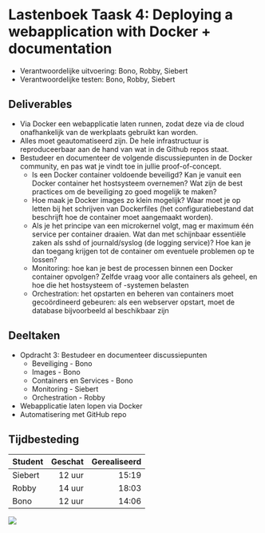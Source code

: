 # Lastenboek Taask 4: Deploying a webapplication with Docker + documentation

* Verantwoordelijke uitvoering: Bono, Robby, Siebert
* Verantwoordelijke testen: Bono, Robby, Siebert

## Deliverables

- Via Docker een webapplicatie laten runnen, zodat deze via de cloud onafhankelijk van de werkplaats gebruikt kan worden.
- Alles moet geautomatiseerd zijn. De hele infrastructuur is reproduceerbaar aan de hand van wat in de Github repos staat.
- Bestudeer en documenteer de volgende discussiepunten in de Docker community, en pas wat je vindt toe in jullie proof-of-concept.
	- Is een Docker container voldoende beveiligd? Kan je vanuit een Docker container het hostsysteem overnemen? Wat zijn de best practices om de beveiliging zo goed mogelijk te maken?
	- Hoe maak je Docker images zo klein mogelijk? Waar moet je op letten bij het schrijven van Dockerfiles (het configuratiebestand dat beschrijft hoe de container moet aangemaakt worden).
	- Als je het principe van een microkernel volgt, mag er maximum één service per container draaien. Wat dan met schijnbaar essentiële zaken als sshd of journald/syslog (de logging service)? Hoe kan je dan toegang krijgen tot de container om eventuele problemen op te lossen?
	- Monitoring: hoe kan je best de processen binnen een Docker container opvolgen? Zelfde vraag voor alle containers als geheel, en hoe die het hostsysteem of -systemen belasten
	- Orchestration: het opstarten en beheren van containers moet gecoördineerd gebeuren: als een webserver opstart, moet de database bijvoorbeeld al beschikbaar zijn

## Deeltaken

* Opdracht 3: Bestudeer en documenteer discussiepunten
	* Beveiliging - Bono
	* Images - Bono
	* Containers en Services - Bono
	* Monitoring - Siebert
	* Orchestration - Robby
* Webapplicatie laten lopen via Docker
* Automatisering met GitHub repo

## Tijdbesteding

| Student  | Geschat | Gerealiseerd |
| :---     |    ---: |         ---: |
| Siebert |   12 uur     |        15:19      |
| Robby |    14 uur    |      18:03        |
| Bono |   12 uur    |       14:06       |

![](https://i.gyazo.com/81239ef322c641a32c75860fc5c81676.png)